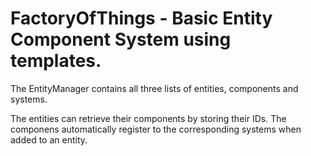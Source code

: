 # FactoryOfThings - Basic Entity Component System using templates.

The EntityManager contains all three lists of entities, components and systems.

The entities can retrieve their components by storing their IDs.
The componens automatically register to the corresponding systems when added to an entity.
